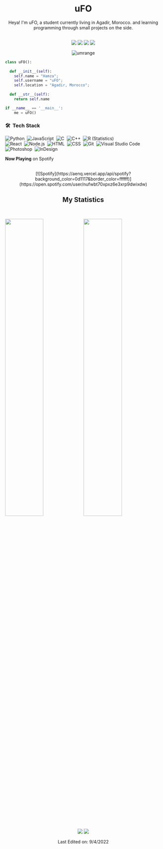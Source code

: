 <h1 align="center">
  <b>uFO</b>
</h1>
<div align="center">
Heya! I'm uFO, a student currently living in Agadir, Morocco. 
and learning programming through small projects on the side.
</div>
<br>

<p>
<div align="center">
  <img src="https://img.shields.io/badge/-HTML-c58545?style=for-the-badge&logo=html5&logoColor=c58545&labelColor=282828">
  <img src="https://img.shields.io/badge/-CSS-d1a01f?style=for-the-badge&logo=css3&logoColor=d1a01f&labelColor=282828">
  <img src="https://img.shields.io/badge/-Python-98b982?style=for-the-badge&logo=python&logoColor=98b982&labelColor=282828">
  <img src="https://img.shields.io/badge/Discord-7289DA?style=for-the-badge&logo=discord&logoColor=white">
</div>
</p>

<p> <div align="center"> <img src="https://komarev.com/ghpvc/?username=IuFO&label=Profile%20views&color=282828&style=flat" alt="umrange" /> </div> </p>


```python
class uFO():
    
  def __init__(self):
    self.name = "Hamza";
    self.username = "uFO";
    self.location = "Agadir, Morocco";
  
  def __str__(self):
    return self.name

if __name__ == '__main__':
    me = uFO()
```

### 🛠 &nbsp;Tech Stack

![Python](https://img.shields.io/badge/-Python-05122A?style=flat&logo=python)&nbsp;
![JavaScript](https://img.shields.io/badge/-JavaScript-05122A?style=flat&logo=javascript)&nbsp;
![C](https://img.shields.io/badge/-C-05122A?style=flat&logo=C&logoColor=A8B9CC)&nbsp;
![C++](https://img.shields.io/badge/-C++-05122A?style=flat&logo=C%2B%2B&logoColor=00599C)&nbsp;
![R (Statistics)](https://img.shields.io/badge/-R-05122A?style=flat&logo=R&logoColor=276DC3)\
![React](https://img.shields.io/badge/-React-05122A?style=flat&logo=react)&nbsp;
![Node.js](https://img.shields.io/badge/-Node.js-05122A?style=flat&logo=node.js)&nbsp;
![HTML](https://img.shields.io/badge/-HTML-05122A?style=flat&logo=HTML5)&nbsp;
![CSS](https://img.shields.io/badge/-CSS-05122A?style=flat&logo=CSS3&logoColor=1572B6)&nbsp;
![Git](https://img.shields.io/badge/-Git-05122A?style=flat&logo=git)&nbsp;
![Visual Studio Code](https://img.shields.io/badge/-Visual%20Studio%20Code-05122A?style=flat&logo=visual-studio-code&logoColor=007ACC)&nbsp;
![Photoshop](https://img.shields.io/badge/-Photoshop-05122A?style=flat&logo=adobe-photoshop)&nbsp;
![InDesign](https://img.shields.io/badge/-InDesign-05122A?style=flat&logo=adobe-indesign)



**Now Playing** on Spotify <br><br>
<!-- [![Spotify recently played](https://spotify-recently-played-readme.vercel.app/api?user=nufwbt70xpxz6e3xrp9dwixdw&count=5&width=400)](https://open.spotify.com/user/nufwbt70xpxz6e3xrp9dwixdw)-->
<p> <div align="center"> [![Spotify](https://aenq.vercel.app/api/spotify?background_color=0d1117&border_color=ffffff)](https://open.spotify.com/user/nufwbt70xpxz6e3xrp9dwixdw) <br> </dir> </p>
<!--![Alt text](https://spotify-recently-played-readme.vercel.app/api?user=nufwbt70xpxz6e3xrp9dwixdw&count=3)-->


## My Statistics

<br/>
<p align="left">
  <img width="49.5%" src="https://github-readme-stats.vercel.app/api?username=IuFO&show_icons=true&theme=gruvbox&hide_border=true" />
    <img width="49.5%" src="https://github-readme-streak-stats.herokuapp.com/?user=IuFO&theme=gruvbox&hide_border=true" />
  </a>
</p>
<br>
<div align="center">
  <img src="http://github-readme-streak-stats.herokuapp.com?user=IuFO&theme=gruvbox&background=282828&hide_border=true" />
  <img src="https://activity-graph.herokuapp.com/graph?username=IuFO&theme=gruvbox"/>
  <!-- <img src="https://peaceful-beyond-61134.herokuapp.com/graph?username=tienhuynh-tn&theme=react-dark"/> -->
</div>

Last Edited on: 9/4/2022
